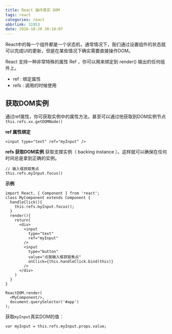 ```yaml
---
title: React 操作真实 DOM
tags: react
categories: react
abbrlink: 31953
date: 2016-10-20 20:18:07
---
```

React中的每一个组件都是一个状态机，通常情况下，我们通过设置组件的状态就可以完成UI的更新，但是在某些情况下确实需要直接操作DOM。
<!--more-->
React 支持一种非常特殊的属性 Ref ，你可以用来绑定到 render() 输出的任何组件上。

- ref : 绑定属性
- refs : 调用的时候使用

## 获取DOM实例
通过ref属性，你可获取实例中的属性方法，甚至可以通过他获取到DOM实例节点 `this.refs.xx.getDOMNode()`

**ref 属性绑定**
```
<input type="text" ref="myInput" />
```
**refs 获取DOM实例**
获取支撑实例（ backing instance ）。这样就可以确保在任何时间总是拿到正确的实例。
```
// 输入框获取焦点
this.refs.myInput.focus()
```
**示例**
```
import React, { Component } from 'react';
class MyComponent extends Component {
  handleClick(){
    this.refs.myInput.focus();
  }
  render(){
    return(
      <div>
        <input
          type="text"
          ref="myInput"
        />
        <input
          type="button"
          value="点我输入框获取焦点"
          onClick={this.handleClick.bind(this)}
        />
      </div>
    )
  }
}

ReactDOM.render(
  <MyComponent/>,
  document.querySelector('#app')
);
```
获取`myInput`真实DOM的值：
```
var myInput = this.refs.myInput.props.value;
```
